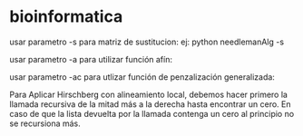 # bioinformatica
usar parametro -s para matriz de sustitucion:
ej: python needlemanAlg -s

usar parametro -a para utilizar función afín:

usar parametro -ac para utlizar función de penzalización generalizada:


Para Aplicar Hirschberg con alineamiento local, debemos hacer primero la llamada recursiva de la mitad más a la derecha hasta encontrar un cero.
En caso de que la lista devuelta por la llamada contenga un cero al principio no se recursiona más.


